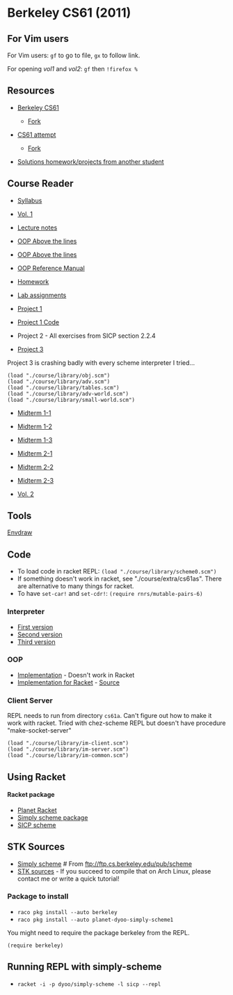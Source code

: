 # Berkeley CS61 (2011)

## For Vim users

For Vim users: `gf` to go to file, `gx` to follow link.

For opening *vol1* and *vol2*: `gf` then `!firefox %`

## Resources

* [Berkeley CS61](https://github.com/theurere/berkeley_cs61a_spring-2011_archive)
    * [Fork](https://github.com/Phantas0s/berkeley_cs61a_spring-2011_archive)
* [CS61 attempt](https://github.com/labria/cs61a)
    * [Fork](https://github.com/Phantas0s/cs61a)

* [Solutions homework/projects from another student](https://github.com/Phantas0s/cs61a-sp11)

## Course Reader

* [Syllabus](./course/reader/course_syllabus.pdf)
* [Vol. 1](./course/reader/vol1.html)

* [Lecture notes](./course/reader/notes.pdf)
* [OOP Above the lines](./course/reader/aboveline.pdf)
* [OOP Above the lines](./course/reader/belowline.pdf)
* [OOP Reference Manual](./course/reader/ref-man.pdf)

* [Homework](./course/reader/nodate-hw.pdf)
* [Lab assignments](./course/reader/nodate-labs.pdf)

* [Project 1](./course/reader/nodate-21.pdf)

* [Project 1 Code](./course/reader/twenty-one.scm)
* Project 2 - All exercises from SICP section 2.2.4
* [Project 3](./course/reader/nodate-adv.txt)

Project 3 is crashing badly with every scheme interpreter I tried...

```
(load "./course/library/obj.scm")
(load "./course/library/adv.scm")
(load "./course/library/tables.scm")
(load "./course/library/adv-world.scm")
(load "./course/library/small-world.scm")
```

* [Midterm 1-1](./course/reader/mt1-1.pdf)
* [Midterm 1-2](./course/reader/mt1-2.pdf)
* [Midterm 1-3](./course/reader/mt1-3.pdf)

* [Midterm 2-1](./course/reader/mt2-1.pdf)
* [Midterm 2-2](./course/reader/mt2-2.pdf)
* [Midterm 2-3](./course/reader/mt2-3.pdf)

* [Vol. 2](./course/reader/vol2.html)


## Tools

[Envdraw](./course/cs61as-library/envdraw/envdraw.html)

## Code

* To load code in racket REPL: `(load "./course/library/scheme0.scm")`
* If something doesn't work in racket, see "./course/extra/cs61as". There are alternative to many things for racket.
* To have `set-car!` and `set-cdr!`: `(require rnrs/mutable-pairs-6)`

### Interpreter

* [First version](./course/library/scheme0.scm)
* [Second version](./course/library/scheme1.scm)
* [Third version](./course/library/scheme2.scm)

### OOP

* [Implementation](./course/library/obj.scm) - Doesn't work in Racket
* [Implementation for Racket](./course/extra/cs61as/library/obj.rkt) - [Source](https://www-inst.eecs.berkeley.edu/~cs61as/library)

### Client Server

REPL needs to run from directory `cs61a`.
Can't figure out how to make it work with racket.
Tried with chez-scheme REPL but doesn't have procedure "make-socket-server"

```
(load "./course/library/im-client.scm")
(load "./course/library/im-server.scm")
(load "./course/library/im-common.scm")
```

## Using Racket

#### Racket package

* [Planet Racket](https://planet.racket-lang.org/)
* [Simply scheme package](https://planet.racket-lang.org/package-source/dyoo/simply-scheme.plt/2/2/planet-docs/manual/index.html)
* [SICP scheme](https://docs.racket-lang.org/sicp-manual/SICP_Language.html)

## STK Sources

* [Simply scheme](./simply-scheme) # From ftp://ftp.cs.berkeley.edu/pub/scheme
* [STK sources](./stk) - If you succeed to compile that on Arch Linux, please contact me or write a quick tutorial!

### Package to install

* `raco pkg install --auto berkeley`
* `raco pkg install --auto planet-dyoo-simply-scheme1`

You might need to require the package berkeley from the REPL.

`(require berkeley)`

## Running REPL with simply-scheme

* `racket -i -p dyoo/simply-scheme -l sicp --repl`
